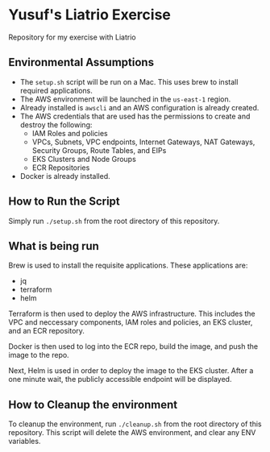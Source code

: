 # Yusuf's Liatrio Exercise
Repository for my exercise with Liatrio

## Environmental Assumptions
- The `setup.sh` script will be run on a Mac. This uses brew to install required applications.
- The AWS environment will be launched in the `us-east-1` region.
- Already installed is `awscli` and an AWS configuration is already created.
- The AWS credentials that are used has the permissions to create and destroy the following:
  * IAM Roles and policies
  * VPCs, Subnets, VPC endpoints, Internet Gateways, NAT Gateways, Security Groups, Route Tables, and EIPs
  * EKS Clusters and Node Groups
  * ECR Repositories
- Docker is already installed.

## How to Run the Script
Simply run `./setup.sh` from the root directory of this repository.

## What is being run
Brew is used to install the requisite applications. These applications are:
- jq
- terraform
- helm

Terraform is then used to deploy the AWS infrastructure. This includes the VPC and neccessary components, IAM roles and policies, an EKS cluster, and an ECR repository.

Docker is then used to log into the ECR repo, build the image, and push the image to the repo.

Next, Helm is used in order to deploy the image to the EKS cluster. After a one minute wait, the publicly accessible endpoint will be displayed. 

## How to Cleanup the environment
To cleanup the environment, run `./cleanup.sh` from the root directory of this repository. This script will delete the AWS environment, and clear any ENV variables.